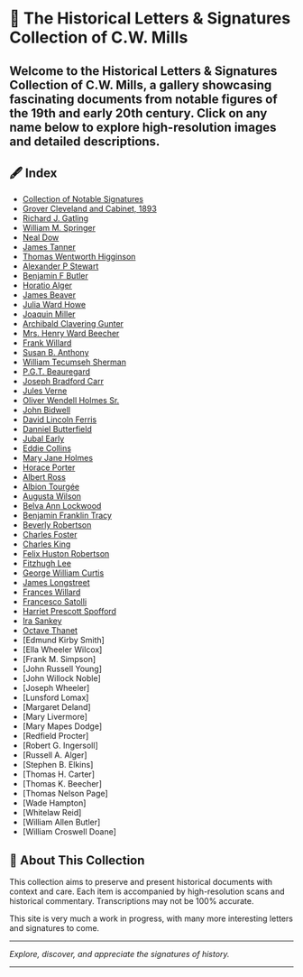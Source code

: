 # 📜 The Historical Letters & Signatures Collection of C.W. Mills

Welcome to the **Historical Letters & Signatures Collection of C.W. Mills**, a gallery showcasing fascinating documents from notable figures of the 19th and early 20th century. Click on any name below to explore high-resolution images and detailed descriptions.
---

## 🖋️ Index

- [Collection of Notable Signatures](signatures.md)
- [Grover Cleveland and Cabinet, 1893](cleveland.md)
- [Richard J. Gatling](gatling.md)
- [William M. Springer](springer.md)
- [Neal Dow](dow.md)
- [James Tanner](tanner.md)
- [Thomas Wentworth Higginson](higginson.md)
- [Alexander P Stewart](stewart.md)
- [Benjamin F Butler](butler.md)
- [Horatio Alger](alger.md)
- [James Beaver](beaver.md)
- [Julia Ward Howe](howe.md)
- [Joaquin Miller](miller.md)
- [Archibald Clavering Gunter](gunter.md)
- [Mrs. Henry Ward Beecher](beecher.md)
- [Frank Willard](willard.md)
- [Susan B. Anthony](anthony.md)
- [William Tecumseh Sherman](sherman.md)
- [P.G.T. Beauregard](beauregard.md)
- [Joseph Bradford Carr](carr.md)
- [Jules Verne](verne.md)
- [Oliver Wendell Holmes Sr.](holmes.md)
- [John Bidwell](bidwell.md)
- [David Lincoln Ferris](ferris.md)
- [Danniel Butterfield](butterfield.md)
- [Jubal Early](early.md)
- [Eddie Collins](collins.md)
- [Mary Jane Holmes](mjholmes.md)
- [Horace Porter](porter.md)
- [Albert Ross](ross.md)
- [Albion Tourgée](tourgee.md)
- [Augusta Wilson](wilson.md)
- [Belva Ann Lockwood](lockwood.md)
- [Benjamin Franklin Tracy](tracy.md)
- [Beverly Robertson](robertson.md)
- [Charles Foster](foster.md)
- [Charles King](king.md)
- [Felix Huston Robertson](fhrobertson.md)
- [Fitzhugh Lee](lee.md)
- [George William Curtis](curtis.md)
- [James Longstreet](longstreet.md)
- [Frances Willard](franceswillard.md)
- [Francesco Satolli](satolli.md)
- [Harriet Prescott Spofford](spofford.md)
- [Ira Sankey](sankey.md)
- [Octave Thanet](thanet.md)
- [Edmund Kirby Smith]
- [Ella Wheeler Wilcox]
- [Frank M. Simpson]
- [John Russell Young]
- [John Willock Noble]
- [Joseph Wheeler]
- [Lunsford Lomax]
- [Margaret Deland]
- [Mary Livermore]
- [Mary Mapes Dodge]
- [Redfield Procter]
- [Robert G. Ingersoll]
- [Russell A. Alger]
- [Stephen B. Elkins]
- [Thomas H. Carter]
- [Thomas K. Beecher]
- [Thomas Nelson Page]
- [Wade Hampton]
- [Whitelaw Reid]
- [William Allen Butler]
- [William Croswell Doane]



## 🔎 About This Collection

This collection aims to preserve and present historical documents with context and care. Each item is accompanied by high-resolution scans and historical commentary. Transcriptions may not be 100% accurate.

This site is very much a work in progress, with many more interesting letters and signatures to come.

---

*Explore, discover, and appreciate the signatures of history.*

---
